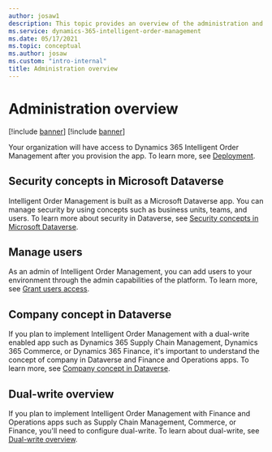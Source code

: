 ```yaml
---
author: josaw1
description: This topic provides an overview of the administration and security concepts in Dynamics 365 Intelligent Order Management. 
ms.service: dynamics-365-intelligent-order-management
ms.date: 05/17/2021
ms.topic: conceptual
ms.author: josaw
ms.custom: "intro-internal"
title: Administration overview
---
```



# Administration overview

[!include [banner](includes/banner.md)]
[!include [banner](includes/preview-banner.md)]

Your organization will have access to Dynamics 365 Intelligent Order Management after you provision the app. To learn more, see [Deployment](https://microsoft.sharepoint.com/teams/D365OperationsRedmond/Shared%20Documents/OMS/Documentation/deploy.md).

## Security concepts in Microsoft Dataverse

Intelligent Order Management is built as a Microsoft Dataverse app. You can manage security by using concepts such as business units, teams, and users. To learn more about security in Dataverse, see [Security concepts in Microsoft Dataverse](https://docs.microsoft.com/power-platform/admin/wp-security-cds).

## Manage users

As an admin of Intelligent Order Management, you can add users to your environment through the admin capabilities of the platform. To learn more, see [Grant users access](https://docs.microsoft.com/power-platform/admin/grant-users-access).

## Company concept in Dataverse

If you plan to implement Intelligent Order Management with a dual-write enabled app such as Dynamics 365 Supply Chain Management, Dynamics 365 Commerce, or Dynamics 365 Finance, it's important to understand the concept of company in Dataverse and Finance and Operations apps. To learn more, see [Company concept in Dataverse](https://docs.microsoft.com/dynamics365/fin-ops-core/dev-itpro/data-entities/dual-write/company-data).

## Dual-write overview

If you plan to implement Intelligent Order Management with Finance and Operations apps such as Supply Chain Management, Commerce, or Finance, you'll need to configure dual-write. To learn about dual-write, see [Dual-write overview](https://docs.microsoft.com/dynamics365/fin-ops-core/dev-itpro/data-entities/dual-write/dual-write-overview).
